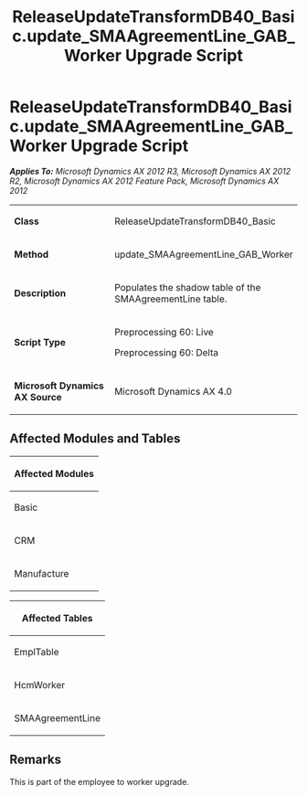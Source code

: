 ﻿---
title: ReleaseUpdateTransformDB40_Basic.update_SMAAgreementLine_GAB_Worker Upgrade Script
TOCTitle: ReleaseUpdateTransformDB40_Basic.update_SMAAgreementLine_GAB_Worker Upgrade Script
ms:assetid: bdfa64eb-2af5-d2cb-327a-8e0ba2229071
ms:mtpsurl: https://msdn.microsoft.com/en-us/library/JJ686708(v=AX.60)
ms:contentKeyID: 49710906
ms.date: 05/18/2015
mtps_version: v=AX.60
---

# ReleaseUpdateTransformDB40\_Basic.update\_SMAAgreementLine\_GAB\_Worker Upgrade Script 


_**Applies To:** Microsoft Dynamics AX 2012 R3, Microsoft Dynamics AX 2012 R2, Microsoft Dynamics AX 2012 Feature Pack, Microsoft Dynamics AX 2012_

<table>
<colgroup>
<col style="width: 50%" />
<col style="width: 50%" />
</colgroup>
<tbody>
<tr class="odd">
<td><p><strong>Class</strong></p></td>
<td><p>ReleaseUpdateTransformDB40_Basic</p></td>
</tr>
<tr class="even">
<td><p><strong>Method</strong></p></td>
<td><p>update_SMAAgreementLine_GAB_Worker</p></td>
</tr>
<tr class="odd">
<td><p><strong>Description</strong></p></td>
<td><p>Populates the shadow table of the SMAAgreementLine table.</p></td>
</tr>
<tr class="even">
<td><p><strong>Script Type</strong></p></td>
<td><p>Preprocessing 60: Live</p>
<p>Preprocessing 60: Delta</p></td>
</tr>
<tr class="odd">
<td><p><strong>Microsoft Dynamics AX Source</strong></p></td>
<td><p>Microsoft Dynamics AX 4.0</p></td>
</tr>
</tbody>
</table>


## Affected Modules and Tables

<table>
<colgroup>
<col style="width: 100%" />
</colgroup>
<thead>
<tr class="header">
<th><p>Affected Modules</p></th>
</tr>
</thead>
<tbody>
<tr class="odd">
<td><p>Basic</p></td>
</tr>
<tr class="even">
<td><p>CRM</p></td>
</tr>
<tr class="odd">
<td><p>Manufacture</p></td>
</tr>
</tbody>
</table>


<table>
<colgroup>
<col style="width: 100%" />
</colgroup>
<thead>
<tr class="header">
<th><p>Affected Tables</p></th>
</tr>
</thead>
<tbody>
<tr class="odd">
<td><p>EmplTable</p></td>
</tr>
<tr class="even">
<td><p>HcmWorker</p></td>
</tr>
<tr class="odd">
<td><p>SMAAgreementLine</p></td>
</tr>
</tbody>
</table>


## Remarks

This is part of the employee to worker upgrade.

  


